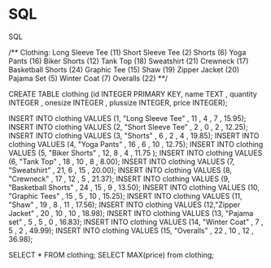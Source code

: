 # SQL
SQL

/** Clothing:
Long Sleeve Tee (11)
Short Sleeve Tee (2)
Shorts (6)
Yoga Pants (16)
Biker Shorts (12)
Tank Top (18)
Sweatshirt (21)
Crewneck (17)
Basketball Shorts (24)
Graphic Tee (15)
Shaw (19)
Zipper Jacket (20)
Pajama Set (5)
Winter Coat (7)
Overalls (22)
**/

CREATE TABLE clothing (id INTEGER PRIMARY KEY, name TEXT , quantity INTEGER , onesize INTEGER , plussize INTEGER, price INTEGER);

INSERT INTO clothing VALUES (1, "Long Sleeve Tee" , 11 , 4 , 7 , 15.95);
INSERT INTO clothing VALUES (2, "Short Sleeve Tee" , 2 , 0 , 2 , 12.25);
INSERT INTO clothing VALUES (3, "Shorts" , 6 , 2 , 4 , 19.85);
INSERT INTO clothing VALUES (4, "Yoga Pants" , 16 , 6 , 10 , 12.75);
INSERT INTO clothing VALUES (5, "Biker Shorts" , 12, 8 , 4 , 11.75 );
INSERT INTO clothing VALUES (6, "Tank Top" , 18 , 10 , 8 , 8.00);
INSERT INTO clothing VALUES (7, "Sweatshirt" , 21, 6 , 15 , 20.00);
INSERT INTO clothing VALUES (8, "Crewneck" , 17 , 12 , 5 , 21.37);
INSERT INTO clothing VALUES (9, "Basketball Shorts" , 24 , 15 , 9 , 13.50);
INSERT INTO clothing VALUES (10, "Graphic Tees" , 15 , 5 , 10 , 15.25);
INSERT INTO clothing VALUES (11, "Shaw" , 19 , 8 , 11 , 17.56);
INSERT INTO clothing VALUES (12,"Zipper Jacket" , 20 , 10 , 10 , 18.98);
INSERT INTO clothing VALUES (13, "Pajama set" , 5 , 5 , 0 , 16.83);
INSERT INTO clothing VALUES (14, "Winter Coat" , 7 , 5 , 2 , 49.99);
INSERT INTO clothing VALUES (15, "Overalls" , 22 , 10 , 12 , 36.98);

SELECT * FROM clothing;
SELECT MAX(price) from clothing; 
